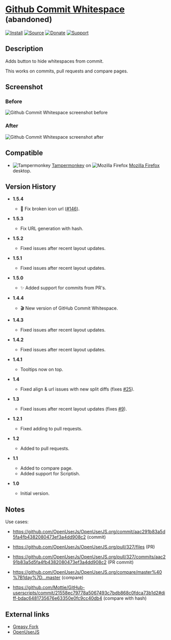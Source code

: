 # [Github Commit Whitespace](https://github.com/jerone/UserScripts/tree/master/Github_Commit_Whitespace) <sup>(abandoned)</sup>

[![Install](https://raw.github.com/jerone/UserScripts/master/_resources/Install-button.png)](https://github.com/jerone/UserScripts/raw/master/Github_Commit_Whitespace/Github_Commit_Whitespace.user.js)
[![Source](https://raw.github.com/jerone/UserScripts/master/_resources/Source-button.png)](https://github.com/jerone/UserScripts/blob/master/Github_Commit_Whitespace/Github_Commit_Whitespace.user.js)
[![Donate](https://raw.github.com/jerone/UserScripts/master/_resources/Donate-button.png)](https://www.paypal.com/cgi-bin/webscr?cmd=_s-xclick&hosted_button_id=VCYMHWQ7ZMBKW)
[![Support](https://raw.github.com/jerone/UserScripts/master/_resources/Support-button.png)](https://github.com/jerone/UserScripts/issues)

## Description

Adds button to hide whitespaces from commit.

This works on commits, pull requests and compare pages.

## Screenshot

### Before

![Github Commit Whitespace screenshot before](https://github.com/jerone/UserScripts/raw/master/Github_Commit_Whitespace/screenshot_before.jpg)

### After

![Github Commit Whitespace screenshot after](https://github.com/jerone/UserScripts/raw/master/Github_Commit_Whitespace/screenshot_after.jpg)

## Compatible

-   ![Tampermonkey](https://raw.github.com/jerone/UserScripts/master/_resources/Tampermonkey.png) [Tampermonkey](https://addons.mozilla.org/firefox/addon/tampermonkey/) on ![Mozilla Firefox](https://raw.github.com/jerone/UserScripts/master/_resources/Firefox.png) [Mozilla Firefox](http://www.mozilla.org/en-US/firefox/fx/#desktop) desktop.

## Version History

-   **1.5.4**

    -   🐛 Fix broken icon url ([#146](https://github.com/jerone/UserScripts/pull/146)).

-   **1.5.3**

    -   Fix URL generation with hash.

-   **1.5.2**

    -   Fixed issues after recent layout updates.

-   **1.5.1**

    -   Fixed issues after recent layout updates.

-   **1.5.0**

    -   :sparkles: Added support for commits from PR's.

-   **1.4.4**

    -   :clapper: New version of GitHub Commit Whitespace.

-   **1.4.3**

    -   Fixed issues after recent layout updates.

-   **1.4.2**

    -   Fixed issues after recent layout updates.

-   **1.4.1**

    -   Tooltips now on top.

-   **1.4**

    -   Fixed align & url issues with new split diffs (fixes [#25](https://github.com/jerone/UserScripts/issues/25)).

-   **1.3**

    -   Fixed issues after recent layout updates (fixes [#9](https://github.com/jerone/UserScripts/issues/9)).

-   **1.2.1**

    -   Fixed adding to pull requests.

-   **1.2**

    -   Added to pull requests.

-   **1.1**

    -   Added to compare page.
    -   Added support for Scriptish.

-   **1.0**

    -   Initial version.

## Notes

Use cases:

-   <https://github.com/OpenUserJs/OpenUserJS.org/commit/aac291b83a5d5fa4fb4382080473ef3a4dd908c2> (commit)

-   <https://github.com/OpenUserJs/OpenUserJS.org/pull/327/files> (PR)

-   <https://github.com/OpenUserJs/OpenUserJS.org/pull/327/commits/aac291b83a5d5fa4fb4382080473ef3a4dd908c2>
    (PR commit)

-   <https://github.com/OpenUserJs/OpenUserJS.org/compare/master%40%7B1day%7D...master> (compare)

-   <https://github.com/Mottie/GitHub-userscripts/commit/21558ec79778a5067493c7bdb868c0fdca73b1d2#diff-bdac6481735676e63350e0fc9cc40db4> (compare with hash)

## External links

-   [Greasy Fork](https://greasyfork.org/scripts/467-github-commit-whitespace)
-   [OpenUserJS](https://openuserjs.org/scripts/jerone/Github_Commit_Whitespace)
